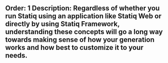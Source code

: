 Order: 1
Description: Regardless of whether you run Statiq using an application like Statiq Web or directly by using Statiq Framework, understanding these concepts will go a long way towards making sense of how your generation works and how best to customize it to your needs.
---
<?!= Description /?>

<?# ChildPages /?>